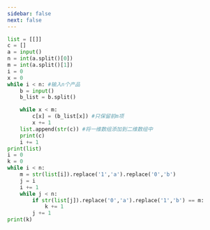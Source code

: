 ```yaml
---
sidebar: false
next: false
---
```

<BlogInfo/>






```python
list = [[]]
c = []
a = input()
n = int(a.split()[0])
m = int(a.split()[1])
i = 0
x = 0
while i < n: #输入n个产品
    b = input()
    b_list = b.split()

    while x < m:
        c[x] = (b_list[x]) #只保留前m项
        x += 1
    list.append(str(c)) #将一维数组添加到二维数组中
    print(c)
    i += 1
print(list)
i = 0
k = 0
while i < n:
    m = str(list[i]).replace('1','a').replace('0','b')
    j = i
    i += 1
    while j < n:
        if str(list[j]).replace('0','a').replace('1','b') == m:
            k += 1
        j += 1
print(k)
```






<ActionBox />
        
<style>#top-box {margin-top:0.5rem!important;}</style>